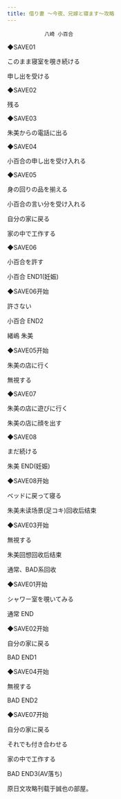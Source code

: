 ```yaml
---
title: 借り妻 ～今夜、兄嫁と寝ます～攻略
---
```


                八崎 小百合



◆SAVE01

このまま寝室を覗き続ける

申し出を受ける

◆SAVE02

残る

◆SAVE03

朱美からの電話に出る

◆SAVE04

小百合の申し出を受け入れる

◆SAVE05

身の回りの品を揃える

小百合の言い分を受け入れる

自分の家に戻る

家の中で工作する

◆SAVE06

小百合を許す



小百合 END1(妊娠)



◆SAVE06开始

許さない



小百合 END2



緒嶋 朱美



◆SAVE05开始

朱美の店に行く

無視する

◆SAVE07

朱美の店に遊びに行く

朱美の店に顔を出す

◆SAVE08

まだ続ける



朱美 END(妊娠)



◆SAVE08开始

ベッドに戻って寝る



朱美未读场景(足コキ)回收后结束



◆SAVE03开始

無視する



朱美回想回收后结束



通常、BAD系回收



◆SAVE01开始

シャワー室を覗いてみる



通常 END



◆SAVE02开始

自分の家に戻る



BAD END1



◆SAVE04开始

無視する



BAD END2



◆SAVE07开始

自分の家に戻る

それでも付き合わせる

家の中で工作する



BAD END3(AV落ち)



原日文攻略刊载于誠也の部屋。


              
